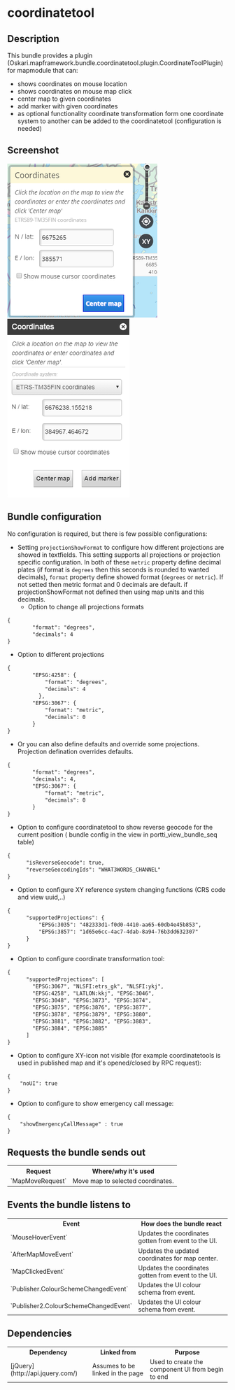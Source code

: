 # coordinatetool

## Description

This bundle provides a plugin (Oskari.mapframework.bundle.coordinatetool.plugin.CoordinateToolPlugin) for mapmodule that can:
* shows coordinates on mouse location
* shows coordinates on mouse map click
* center map to given coordinates
* add marker with given coordinates
* as optional functionality coordinate transformation form one coordinate system to another can be added to the coordinatetool (configuration is needed)


## Screenshot

![screenshot](coordinatetool.png)
![screenshot](coordinateToolNew.png)


## Bundle configuration

No configuration is required, but there is few possible configurations:

- Setting `projectionShowFormat` to configure how different projections are showed in textfields. This setting supports all projections or projection specific configuration. In both of these `metric` property define decimal plates (if format is `degrees` then this seconds is rounded to wanted decimals), `format` property define showed format (`degrees` or `metric`). If not setted then metric format and 0 decimals are default. if projectionShowFormat not defined then using map units and this decimals.
  - Option to change all projections formats
````
{
        "format": "degrees",
        "decimals": 4
}
````
  - Option to different projections
````
{
        "EPSG:4258": {
            "format": "degrees",
            "decimals": 4
          },
        "EPSG:3067": {
            "format": "metric",
            "decimals": 0
        }
}
````
  - Or you can also define defaults and override some projections. Projection defination overrides defaults.
````
{
        "format": "degrees",
        "decimals": 4,
        "EPSG:3067": {
            "format": "metric",
            "decimals": 0
        }
}
````

- Option to configure coordinatetool to show reverse geocode for the current position
  ( bundle config in the view in portti_view_bundle_seq table)
````
{
      "isReverseGeocode": true,
      "reverseGeocodingIds": "WHAT3WORDS_CHANNEL"
}
````

- Option to configure XY reference system changing functions  (CRS code and view uuid,..)
````
{
      "supportedProjections": {
          "EPSG:3035": "482333d1-f0d0-4410-aa65-60db4e45b853",
          "EPSG:3857": "1d65e6cc-4ac7-4dab-8a94-76b3dd632307"
      }
}
````

- Option to configure coordinate transformation tool:
````
{
      "supportedProjections": [
        "EPSG:3067", "NLSFI:etrs_gk", "NLSFI:ykj",
        "EPSG:4258", "LATLON:kkj", "EPSG:3046",
        "EPSG:3048", "EPSG:3873", "EPSG:3874",
        "EPSG:3875", "EPSG:3876", "EPSG:3877",
        "EPSG:3878", "EPSG:3879", "EPSG:3880",
        "EPSG:3881", "EPSG:3882", "EPSG:3883",
        "EPSG:3884", "EPSG:3885"
      ]
}
````

- Option to configure XY-icon not visible (for example coordinatetools is used in published map and it's opened/closed by RPC request):
````
{
    "noUI": true
}
````

- Option to configure to show emergency call message:
````
{
    "showEmergencyCallMessage" : true
}
````

## Requests the bundle sends out

<table class="table">
  <tr>
    <th> Request </th><th> Where/why it's used</th>
  </tr>
  <tr>
    <td>`MapMoveRequest`</td><td> Move map to selected coordinates.</td>
  </tr>
</table>


## Events the bundle listens to

<table class="table">
  <tr>
    <th>Event</th><th>How does the bundle react</th>
  </tr>
  <tr>
    <td>`MouseHoverEvent`</td><td>Updates the coordinates gotten from event to the UI.</td>
  </tr>
  <tr>
    <td>`AfterMapMoveEvent`</td><td>Updates the updated coordinates for map center.</td>
  </tr>
  <tr>
    <td>`MapClickedEvent`</td><td>Updates the coordinates gotten from event to the UI.</td>
  </tr>
  <tr>
    <td>`Publisher.ColourSchemeChangedEvent`</td><td>Updates the UI colour schema from event.</td>
  </tr>
  <tr>
    <td>`Publisher2.ColourSchemeChangedEvent`</td><td>Updates the UI colour schema from event.</td>
  </tr>

</table>

## Dependencies

<table class="table">
  <tr>
    <th>Dependency</th><th>Linked from</th><th>Purpose</th>
  </tr>
  <tr>
    <td>[jQuery](http://api.jquery.com/)</td>
    <td>Assumes to be linked in the page</td>
    <td>Used to create the component UI from begin to end</td>
  </tr>
</table>
